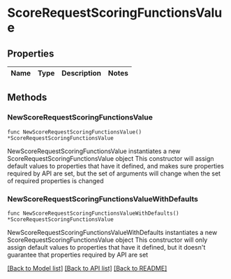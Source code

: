# ScoreRequestScoringFunctionsValue

## Properties

Name | Type | Description | Notes
------------ | ------------- | ------------- | -------------

## Methods

### NewScoreRequestScoringFunctionsValue

`func NewScoreRequestScoringFunctionsValue() *ScoreRequestScoringFunctionsValue`

NewScoreRequestScoringFunctionsValue instantiates a new ScoreRequestScoringFunctionsValue object
This constructor will assign default values to properties that have it defined,
and makes sure properties required by API are set, but the set of arguments
will change when the set of required properties is changed

### NewScoreRequestScoringFunctionsValueWithDefaults

`func NewScoreRequestScoringFunctionsValueWithDefaults() *ScoreRequestScoringFunctionsValue`

NewScoreRequestScoringFunctionsValueWithDefaults instantiates a new ScoreRequestScoringFunctionsValue object
This constructor will only assign default values to properties that have it defined,
but it doesn't guarantee that properties required by API are set


[[Back to Model list]](../README.md#documentation-for-models) [[Back to API list]](../README.md#documentation-for-api-endpoints) [[Back to README]](../README.md)


